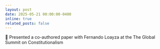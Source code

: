 ```yaml
---
layout: post
date: 2025-05-21 00:00:00-0400
inline: true
related_posts: false
---
```


💬 Presented a co-authored paper with Fernando Loayza at the The Global Summit on Constitutionalism
